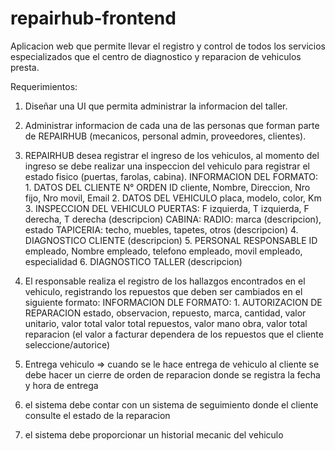 # repairhub-frontend
Aplicacion web que permite llevar el registro y control de todos los servicios especializados que el centro de diagnostico y reparacion de vehiculos presta.

Requerimientos:
  1. Diseñar una UI que permita administrar la informacion del taller.
  2. Administrar informacion de cada una de las personas que forman parte de REPAIRHUB (mecanicos, personal admin, proveedores, clientes).
  3. REPAIRHUB desea registrar el ingreso de los vehiculos, al momento del ingreso se debe realizar una inspeccion del vehiculo para registrar el estado fisico (puertas, farolas, cabina).
       INFORMACION DEL FORMATO:
           1. DATOS DEL CLIENTE N° ORDEN
               ID cliente, Nombre, Direccion, Nro fijo, Nro movil, Email
           2. DATOS DEL VEHICULO
               placa, modelo, color, Km
           3. INSPECCION DEL VEHICULO
               PUERTAS: F izquierda, T izquierda, F derecha, T derecha (descripcion)
               CABINA:
                 RADIO: marca (descripcion), estado
                 TAPICERIA: techo, muebles, tapetes, otros (descripcion)
           4. DIAGNOSTICO CLIENTE (descripcion)
           5. PERSONAL RESPONSABLE
               ID empleado, Nombre empleado, telefono empleado, movil empleado, especialidad
           6. DIAGNOSTICO TALLER (descripcion)
     
  4. El responsable realiza el registro de los hallazgos encontrados en el vehiculo, registrando los repuestos que deben ser cambiados en el siguiente formato:
       INFORMACION DLE FORMATO:
           1. AUTORIZACION DE REPARACION
               estado, observacion, repuesto, marca, cantidad, valor unitario, valor total
               valor total repuestos, valor mano obra, valor total reparacion
              (el valor a facturar dependera de los repuestos que el cliente seleccione/autorice)
  5. Entrega vehiculo => cuando se le hace entrega de vehiculo al cliente se debe hacer un cierre de orden de reparacion donde se registra la fecha y hora de entrega
  6. el sistema debe contar con un sistema de seguimiento donde el cliente consulte el estado de la reparacion
  7. el sistema debe proporcionar un historial mecanic del vehiculo
